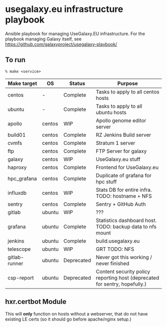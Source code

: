 # usegalaxy.eu infrastructure playbook

Ansible playbook for managing UseGalaxy.EU infrastructure. For the playbook
managing Galaxy itself, see https://github.com/galaxyproject/usegalaxy-playbook/

## To run

```shell
% make <service>
```

Make target   | OS        | Status     | Purpose
---           | --------- | ---        | ---
centos        | -         | Complete   | Tasks to apply to all centos hosts
ubuntu        | -         | Complete   | Tasks to apply to all ubuntu hosts
apollo        | centos    | WIP        | Apollo genome editor server
build01       | centos    | Complete   | RZ Jenkins Build server
cvmfs         | centos    | Complete   | Stratum 1 server
ftp           | centos    | Complete   | FTP Server for galaxy
galaxy        | centos    | WIP        | UseGalaxy.eu stuff
haproxy       | centos    | Complete   | Frontend for UseGalaxy.eu
hpc_grafana   | centos    | Complete   | Duplicate of grafana for hpc stuff
influxdb      | centos    | WIP        | Stats DB for entire infra. TODO: hostname + NFS
sentry        | centos    | Complete   | Sentry + GitHub Auth
gitlab        | ubuntu    | WIP        | ???
grafana       | ubuntu    | Complete   | Statistics dashboard host. TODO: backup data to nfs mount
jenkins       | ubuntu    | Complete   | build.usegalaxy.eu
telescope     | ubuntu    | WIP        | GRT TODO: NFS
gitlab-runner | ubuntu    | Deprecated | Never got this working / never finished
csp-report    | ubuntu    | Deprecated | Content security policy reporting host (deprecated for sentry, hopefully.)

## hxr.certbot Module

This will **only** function on hosts without a webserver, that do not have existing LE certs (so it should go before apache/nginx setup.)
